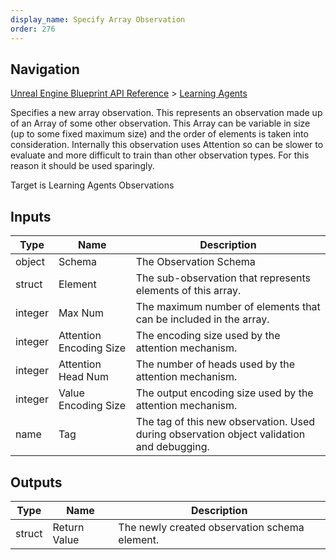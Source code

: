 ```yaml
---
display_name: Specify Array Observation
order: 276
---
```

## Navigation

[Unreal Engine Blueprint API Reference](https://dev.epicgames.com/documentation/en-us/unreal-engine/BlueprintAPI) > [Learning Agents](https://dev.epicgames.com/documentation/en-us/unreal-engine/BlueprintAPI/LearningAgents)

Specifies a new array observation. This represents an observation made up of an Array of some other observation. This Array can be variable in
size (up to some fixed maximum size) and the order of elements is taken into consideration. Internally this observation uses Attention so can
be slower to evaluate and more difficult to train than other observation types. For this reason it should be used sparingly.

Target is Learning Agents Observations

## Inputs

| Type | Name | Description |
| --- | --- | --- |
| object | Schema | The Observation Schema |
| struct | Element | The sub-observation that represents elements of this array. |
| integer | Max Num | The maximum number of elements that can be included in the array. |
| integer | Attention Encoding Size | The encoding size used by the attention mechanism. |
| integer | Attention Head Num | The number of heads used by the attention mechanism. |
| integer | Value Encoding Size | The output encoding size used by the attention mechanism. |
| name | Tag | The tag of this new observation. Used during observation object validation and debugging. |

## Outputs

| Type | Name | Description |
| --- | --- | --- |
| struct | Return Value | The newly created observation schema element. |
